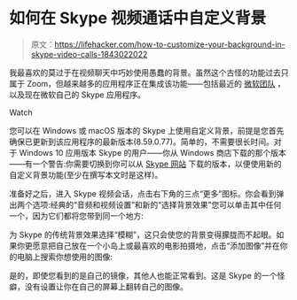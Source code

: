 # 如何在 Skype 视频通话中自定义背景

> 原文：<https://lifehacker.com/how-to-customize-your-background-in-skype-video-calls-1843022022>

我最喜欢的莫过于在视频聊天中巧妙使用愚蠢的背景。虽然这个古怪的功能过去只属于 Zoom，但越来越多的应用程序正在集成该功能——包括最近的 [微软团队](https://lifehacker.com/how-to-customize-your-background-in-microsoft-teams-vid-1842838567) ，以及现在微软自己的 Skype 应用程序。

Watch

您可以在 Windows 或 macOS 版本的 Skype 上使用自定义背景，前提是您首先确保已更新到该应用程序的最新版本(8.59.0.77)。简单的，不需要很长时间。对于 Windows 10 应用版本 Skype 的用户——你从 Windows 商店下载的那个版本——有一个警告:你需要切换到你可以从 [Skype 网站](https://www.skype.com/en/get-skype/) 下载的版本，以便使用新的自定义背景功能(至少在撰写本文时是这样)。

准备好之后，进入 Skype 视频会话，点击右下角的三点“更多”图标。你会看到弹出两个选项:经典的“音频和视频设置”和新的“选择背景效果”您可以单击其中任何一个，因为它们都将您带到同一个地方:

为 Skype 的传统背景效果选择“模糊”，这只会使您的背景变得朦胧而不起眼。如果你更愿意把自己放在一个小岛上或最喜欢的电影拍摄地，点击“添加图像”并在你的电脑上搜索你想使用的图像:

是的，即使您看到的是自己的镜像，其他人也能正常看到。这是 Skype 的一个怪癖，没有设置让你在自己的屏幕上翻转自己的图像。